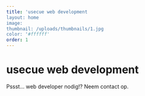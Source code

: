 ```yaml
---
title: 'usecue web development
layout: home
image:
thumbnail: /uploads/thumbnails/1.jpg
color: '#ffffff'
order: 1
---
```



# usecue web development

Pssst... web developer nodig!? Neem contact op.

